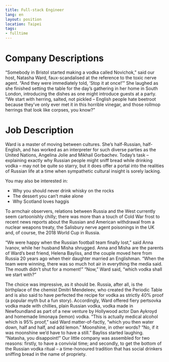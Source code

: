 ```yaml
---
title: Full-stack Engineer
lang: en
layout: position
location: Taipei
tags:
- fulltime
---
```


# Company Descriptions

“Somebody in Bristol started making a vodka called Novichok,” said our host, Natasha Ward, faux-scandalised at the reference to the toxic nerve agent. “And they were immediately told, ‘Stop it at once!’” She laughed as she finished setting the table for the day’s gathering in her home in South London, introducing the dishes as one might introduce guests at a party. “We start with herring, salted, not pickled – English people hate beetroot because they’ve only ever met it in this horrible vinegar, and those rollmop herrings that look like corpses, you know?”

# Job Description

Ward is a master of moving between cultures. She’s half-Russian, half-English, and has worked as an interpreter for such diverse parties as the United Nations, Angelina Jolie and Mikhail Gorbachev. Today’s task – explaining exactly why Russian people might sniff bread while drinking vodka – may not be quite so starry, but it does offer a portal into the realities of Russian life at a time when sympathetic cultural insight is sorely lacking.

You may also be interested in:
- Why you should never drink whisky on the rocks
- The dessert you can’t make alone
- Why Scotland loves haggis

To armchair observers, relations between Russia and the West currently seem cartoonishly chilly; there was more than a touch of Cold War frost to recent news reports about the Russian and American withdrawal from a nuclear weapons treaty, the Salisbury nerve agent poisonings in the UK and, of course, the 2018 World Cup in Russia.

“We were happy when the Russian football team finally lost,” said Anna Ivanov, while her husband Misha shrugged. Anna and Misha are the parents of Ward’s best friend, Helena Bayliss, and the couple moved here from Russia 20 years ago when their daughter married an Englishman. “When the team were winning, there was so much hot air in everything the media said. The mouth didn’t shut for a moment!”
“Now,” Ward said, “which vodka shall we start with?”

The choice was impressive, as it should be. Russia, after all, is the birthplace of the chemist Dmitri Mendeleev, who created the Periodic Table and is also said to have perfected the recipe for vodka as strictly 40% proof (a popular myth but a fun story). Accordingly, Ward offered fiery pertsovka vodka made with chillies, plain Russian vodka, vodka made in Newfoundland as part of a new venture by Hollywood actor Dan Aykroyd and homemade limonaya (lemon) vodka. “This is actually medical alcohol which is 95% proof,” said Ward matter-of-factly, “which you then water down, half and half, and add lemon.” Moonshine, in other words? “No, if it was moonshine we’d have to have a still.” Bayliss started laughing. “Natasha, you disappoint!”
Our little company was assembled for two reasons: firstly, to have a convivial time; and secondly, to get the bottom of the Russian vodka ritual – a time-honoured tradition that has social drinkers sniffing bread in the name of propriety.
